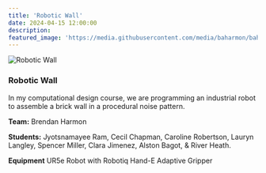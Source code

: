 ```yaml
---
title: 'Robotic Wall'
date: 2024-04-15 12:00:00
description:
featured_image: 'https://media.githubusercontent.com/media/baharmon/baharmon.github.io/master/images/robotic-wall/robotic-wall-prototype.jpg'
---
```


![Robotic Wall](https://media.githubusercontent.com/media/baharmon/baharmon.github.io/master/images/robotic-wall/robotic-wall-prototype.jpg)

### Robotic Wall

In my computational design course, 
we are programming an industrial robot
to assemble a brick wall
in a procedural noise pattern.

**Team:**
Brendan Harmon

**Students:** Jyotsnamayee Ram, Cecil Chapman, Caroline Robertson, Lauryn Langley, Spencer Miller, Clara Jimenez, Alston Bagot, & River Heath.

**Equipment** UR5e Robot with Robotiq Hand-E Adaptive Gripper
